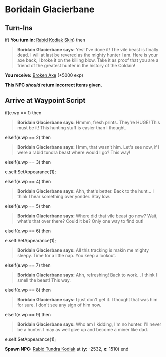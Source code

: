 # Boridain Glacierbane


## Turn-Ins





if( **You turn in:** [Rabid Kodiak Skin](/item/30266)) then


>**Boridain Glacierbane says:** Yes! I've done it! The vile beast is finally dead. I will at last be revered as the mighty hunter I am. Here is your axe back, I broke it on the killing blow. Take it as proof that you are a friend of the greatest hunter in the history of the Coldain!


 **You receive:**  [Broken Axe](/item/30267) (+5000 exp)

**This NPC *should* return incorrect items given.**

## Arrive at Waypoint Script

if(e.wp == 1) then


>**Boridain Glacierbane says:** Hmmm, fresh prints. They're HUGE! This must be it! This hunting stuff is easier than I thought.

elseif(e.wp == 2) then


>**Boridain Glacierbane says:** Hmm, that wasn't him.  Let's see now, if I were a rabid tundra beast where would I go? This way!

elseif(e.wp == 3) then


e.self:SetAppearance(1);

elseif(e.wp == 4) then


>**Boridain Glacierbane says:** Ahh, that's better. Back to the hunt... I think I hear something over yonder. Stay low.

elseif(e.wp == 5) then


>**Boridain Glacierbane says:** Where did that vile beast go now? Wait, what's that over there? Could it be? Only one way to find out!

elseif(e.wp == 6) then


e.self:SetAppearance(1);


>**Boridain Glacierbane says:** All this tracking is makin me mighty sleepy. Time for a little nap. You keep a lookout.

elseif(e.wp == 7) then


>**Boridain Glacierbane says:** Ahh, refreshing! Back to work... I think I smell the beast! This way.

elseif(e.wp == 8) then


>**Boridain Glacierbane says:** I just don't get it. I thought that was him for sure. I don't see any sign of him now.

elseif(e.wp == 9) then


>**Boridain Glacierbane says:** Who am I kidding, I'm no hunter. I'll never be a hunter. I may as well give up and become a miner like dad.


e.self:SetAppearance(1);


**Spawn NPC:**  [Rabid Tundra Kodiak](/npc/116017) at (**y:** -2532, **x:** 1510)
end